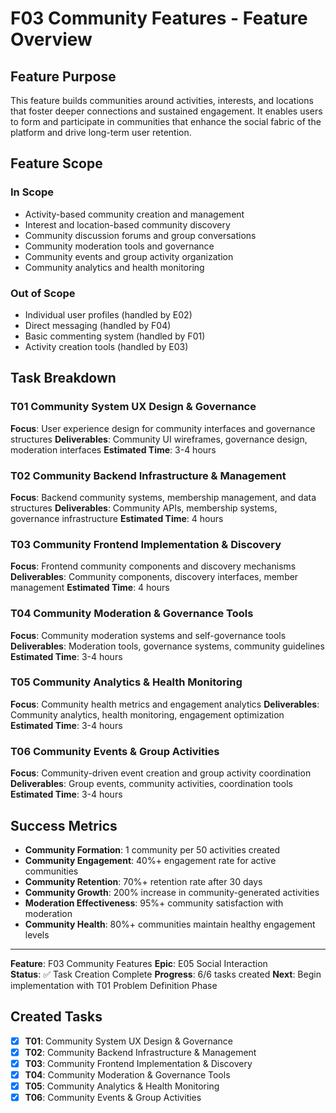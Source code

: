 # F03 Community Features - Feature Overview

## Feature Purpose

This feature builds communities around activities, interests, and locations that foster deeper connections and sustained engagement. It enables users to form and participate in communities that enhance the social fabric of the platform and drive long-term user retention.

## Feature Scope

### In Scope
- Activity-based community creation and management
- Interest and location-based community discovery
- Community discussion forums and group conversations
- Community moderation tools and governance
- Community events and group activity organization
- Community analytics and health monitoring

### Out of Scope
- Individual user profiles (handled by E02)
- Direct messaging (handled by F04)
- Basic commenting system (handled by F01)
- Activity creation tools (handled by E03)

## Task Breakdown

### T01 Community System UX Design & Governance
**Focus**: User experience design for community interfaces and governance structures
**Deliverables**: Community UI wireframes, governance design, moderation interfaces
**Estimated Time**: 3-4 hours

### T02 Community Backend Infrastructure & Management
**Focus**: Backend community systems, membership management, and data structures
**Deliverables**: Community APIs, membership systems, governance infrastructure
**Estimated Time**: 4 hours

### T03 Community Frontend Implementation & Discovery
**Focus**: Frontend community components and discovery mechanisms
**Deliverables**: Community components, discovery interfaces, member management
**Estimated Time**: 4 hours

### T04 Community Moderation & Governance Tools
**Focus**: Community moderation systems and self-governance tools
**Deliverables**: Moderation tools, governance systems, community guidelines
**Estimated Time**: 3-4 hours

### T05 Community Analytics & Health Monitoring
**Focus**: Community health metrics and engagement analytics
**Deliverables**: Community analytics, health monitoring, engagement optimization
**Estimated Time**: 3-4 hours

### T06 Community Events & Group Activities
**Focus**: Community-driven event creation and group activity coordination
**Deliverables**: Group events, community activities, coordination tools
**Estimated Time**: 3-4 hours

## Success Metrics

- **Community Formation**: 1 community per 50 activities created
- **Community Engagement**: 40%+ engagement rate for active communities
- **Community Retention**: 70%+ retention rate after 30 days
- **Community Growth**: 200% increase in community-generated activities
- **Moderation Effectiveness**: 95%+ community satisfaction with moderation
- **Community Health**: 80%+ communities maintain healthy engagement levels

---

**Feature**: F03 Community Features
**Epic**: E05 Social Interaction  
**Status**: ✅ Task Creation Complete
**Progress**: 6/6 tasks created
**Next**: Begin implementation with T01 Problem Definition Phase

## Created Tasks
- [x] **T01**: Community System UX Design & Governance
- [x] **T02**: Community Backend Infrastructure & Management
- [x] **T03**: Community Frontend Implementation & Discovery
- [x] **T04**: Community Moderation & Governance Tools
- [x] **T05**: Community Analytics & Health Monitoring
- [x] **T06**: Community Events & Group Activities
